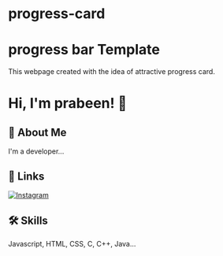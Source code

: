 # progress-card

# progress bar Template

This webpage created with the idea of attractive progress card.

# Hi, I'm prabeen! 👋


## 🚀 About Me
I'm a developer...


## 🔗 Links
[![Instagram](https://img.shields.io/badge/instagram-171717?style=for-the-badge&logo=instagram&logoColor=white)](https://www.instagram.com/)


## 🛠 Skills
Javascript, HTML, CSS, C, C++, Java...

